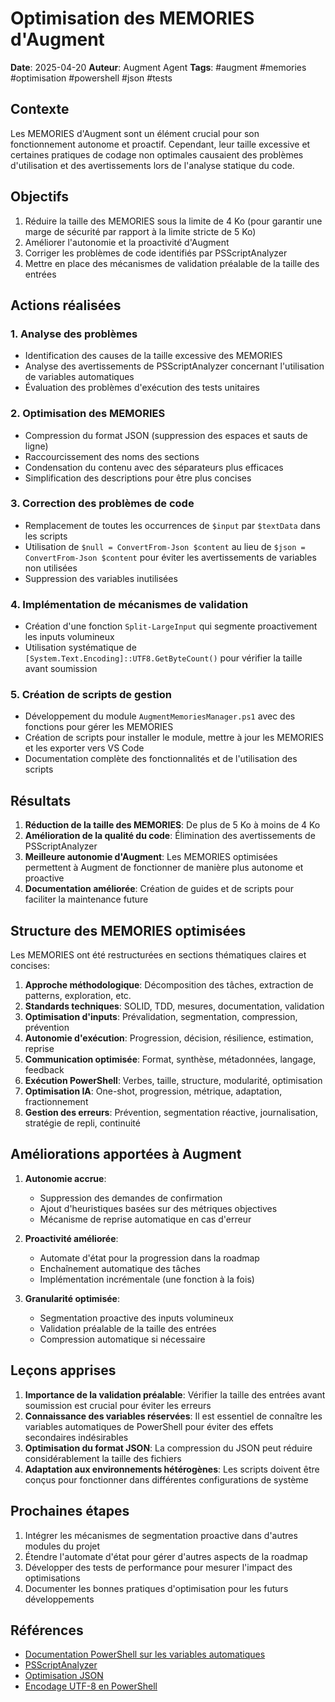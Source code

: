 # Optimisation des MEMORIES d'Augment

**Date**: 2025-04-20
**Auteur**: Augment Agent
**Tags**: #augment #memories #optimisation #powershell #json #tests

## Contexte

Les MEMORIES d'Augment sont un élément crucial pour son fonctionnement autonome et proactif. Cependant, leur taille excessive et certaines pratiques de codage non optimales causaient des problèmes d'utilisation et des avertissements lors de l'analyse statique du code.

## Objectifs

1. Réduire la taille des MEMORIES sous la limite de 4 Ko (pour garantir une marge de sécurité par rapport à la limite stricte de 5 Ko)
2. Améliorer l'autonomie et la proactivité d'Augment
3. Corriger les problèmes de code identifiés par PSScriptAnalyzer
4. Mettre en place des mécanismes de validation préalable de la taille des entrées

## Actions réalisées

### 1. Analyse des problèmes

- Identification des causes de la taille excessive des MEMORIES
- Analyse des avertissements de PSScriptAnalyzer concernant l'utilisation de variables automatiques
- Évaluation des problèmes d'exécution des tests unitaires

### 2. Optimisation des MEMORIES

- Compression du format JSON (suppression des espaces et sauts de ligne)
- Raccourcissement des noms des sections
- Condensation du contenu avec des séparateurs plus efficaces
- Simplification des descriptions pour être plus concises

### 3. Correction des problèmes de code

- Remplacement de toutes les occurrences de `$input` par `$textData` dans les scripts
- Utilisation de `$null = ConvertFrom-Json $content` au lieu de `$json = ConvertFrom-Json $content` pour éviter les avertissements de variables non utilisées
- Suppression des variables inutilisées

### 4. Implémentation de mécanismes de validation

- Création d'une fonction `Split-LargeInput` qui segmente proactivement les inputs volumineux
- Utilisation systématique de `[System.Text.Encoding]::UTF8.GetByteCount()` pour vérifier la taille avant soumission

### 5. Création de scripts de gestion

- Développement du module `AugmentMemoriesManager.ps1` avec des fonctions pour gérer les MEMORIES
- Création de scripts pour installer le module, mettre à jour les MEMORIES et les exporter vers VS Code
- Documentation complète des fonctionnalités et de l'utilisation des scripts

## Résultats

1. **Réduction de la taille des MEMORIES**: De plus de 5 Ko à moins de 4 Ko
2. **Amélioration de la qualité du code**: Élimination des avertissements de PSScriptAnalyzer
3. **Meilleure autonomie d'Augment**: Les MEMORIES optimisées permettent à Augment de fonctionner de manière plus autonome et proactive
4. **Documentation améliorée**: Création de guides et de scripts pour faciliter la maintenance future

## Structure des MEMORIES optimisées

Les MEMORIES ont été restructurées en sections thématiques claires et concises:

1. **Approche méthodologique**: Décomposition des tâches, extraction de patterns, exploration, etc.
2. **Standards techniques**: SOLID, TDD, mesures, documentation, validation
3. **Optimisation d'inputs**: Prévalidation, segmentation, compression, prévention
4. **Autonomie d'exécution**: Progression, décision, résilience, estimation, reprise
5. **Communication optimisée**: Format, synthèse, métadonnées, langage, feedback
6. **Exécution PowerShell**: Verbes, taille, structure, modularité, optimisation
7. **Optimisation IA**: One-shot, progression, métrique, adaptation, fractionnement
8. **Gestion des erreurs**: Prévention, segmentation réactive, journalisation, stratégie de repli, continuité

## Améliorations apportées à Augment

1. **Autonomie accrue**:
   - Suppression des demandes de confirmation
   - Ajout d'heuristiques basées sur des métriques objectives
   - Mécanisme de reprise automatique en cas d'erreur

2. **Proactivité améliorée**:
   - Automate d'état pour la progression dans la roadmap
   - Enchaînement automatique des tâches
   - Implémentation incrémentale (une fonction à la fois)

3. **Granularité optimisée**:
   - Segmentation proactive des inputs volumineux
   - Validation préalable de la taille des entrées
   - Compression automatique si nécessaire

## Leçons apprises

1. **Importance de la validation préalable**: Vérifier la taille des entrées avant soumission est crucial pour éviter les erreurs
2. **Connaissance des variables réservées**: Il est essentiel de connaître les variables automatiques de PowerShell pour éviter des effets secondaires indésirables
3. **Optimisation du format JSON**: La compression du JSON peut réduire considérablement la taille des fichiers
4. **Adaptation aux environnements hétérogènes**: Les scripts doivent être conçus pour fonctionner dans différentes configurations de système

## Prochaines étapes

1. Intégrer les mécanismes de segmentation proactive dans d'autres modules du projet
2. Étendre l'automate d'état pour gérer d'autres aspects de la roadmap
3. Développer des tests de performance pour mesurer l'impact des optimisations
4. Documenter les bonnes pratiques d'optimisation pour les futurs développements

## Références

- [Documentation PowerShell sur les variables automatiques](https://docs.microsoft.com/en-us/powershell/module/microsoft.powershell.core/about/about_automatic_variables)
- [PSScriptAnalyzer](https://github.com/PowerShell/PSScriptAnalyzer)
- [Optimisation JSON](https://docs.microsoft.com/en-us/powershell/module/microsoft.powershell.utility/convertto-json)
- [Encodage UTF-8 en PowerShell](https://docs.microsoft.com/en-us/dotnet/api/system.text.encoding.utf8)
